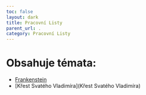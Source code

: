 ```yaml
---
toc: false
layout: dark
title: Pracovní Listy 
parent_url: . 
category: Pracovní Listy 
---
```


# Obsahuje témata: 

* [Frankenstein](Frankenstein) 
* [Křest Svatého Vladimíra](Křest Svatého Vladimíra) 
